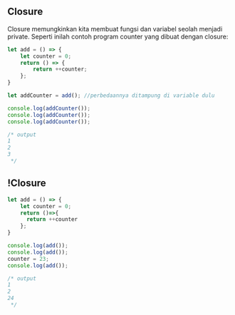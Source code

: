 ## Closure
Closure memungkinkan kita membuat fungsi dan variabel seolah menjadi private. Seperti inilah contoh program counter yang dibuat dengan closure:
```js
let add = () => {
    let counter = 0;
    return () => {
        return ++counter;
    };
}

let addCounter = add(); //perbedaannya ditampung di variable dulu

console.log(addCounter());
console.log(addCounter());
console.log(addCounter());

/* output
1
2
3
 */
```

## !Closure
```js
let add = () => {
  	let counter = 0;
    return ()=>{
      return ++counter
    };
}

console.log(add());
console.log(add());
counter = 23;
console.log(add());

/* output
1
2
24
 */
```